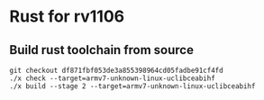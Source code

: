 # Rust for rv1106

## Build rust toolchain from source

``` shell
git checkout df871fbf053de3a855398964cd05fadbe91cf4fd
./x check --target=armv7-unknown-linux-uclibceabihf
./x build --stage 2 --target=armv7-unknown-linux-uclibceabihf
```
